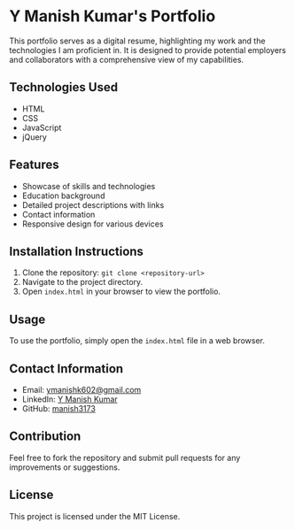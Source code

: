 # Y Manish Kumar's Portfolio

This portfolio serves as a digital resume, highlighting my work and the technologies I am proficient in. It is designed to provide potential employers and collaborators with a comprehensive view of my capabilities.

## Technologies Used
- HTML
- CSS
- JavaScript
- jQuery

## Features
- Showcase of skills and technologies
- Education background
- Detailed project descriptions with links
- Contact information
- Responsive design for various devices


## Installation Instructions
1. Clone the repository: `git clone <repository-url>`
2. Navigate to the project directory.
3. Open `index.html` in your browser to view the portfolio.

## Usage
To use the portfolio, simply open the `index.html` file in a web browser.

## Contact Information
- Email: ymanishk602@gmail.com
- LinkedIn: [Y Manish Kumar](https://www.linkedin.com/in/manish-3173)
- GitHub: [manish3173](https://github.com/manish3173)

## Contribution
Feel free to fork the repository and submit pull requests for any improvements or suggestions.

## License
This project is licensed under the MIT License.
